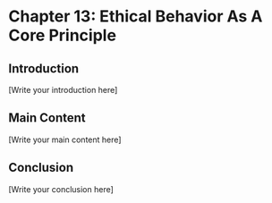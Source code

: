# Chapter 13: Ethical Behavior As A Core Principle

## Introduction

[Write your introduction here]

## Main Content

[Write your main content here]

## Conclusion

[Write your conclusion here]